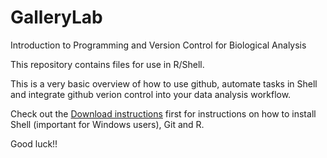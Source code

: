 # GalleryLab
Introduction to Programming and Version Control for Biological Analysis

This repository contains files for use in R/Shell.

This is a very basic overview of how to use github, automate tasks in Shell and integrate github verion
control into your data analysis workflow.

Check out the [Download instructions](https://github.com/dawsonfairbanks/GalleryLab/blob/master/shell_tutorial/Shell_download_instructions.md) first for instructions on how to install Shell (important for Windows users), Git and R.


Good luck!!
